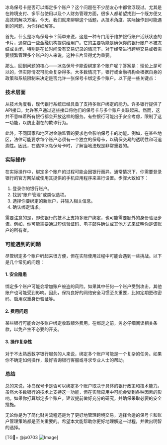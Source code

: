 冰岛保号卡是否可以绑定多个账户？这个问题在不少朋友心中都曾浮现过。尤其是在跨境支付、多平台使用以及个人财务管理方面，很多人都希望找到一个既方便又高效的解决方案。今天，我们就来聊聊这个话题，从技术角度、实际操作到可能遇到的问题，为你详细解答。

首先，什么是冰岛保号卡？简单来说，这是一种专门用于维护银行账户活跃状态的卡片，通常由一些金融机构提供给用户。它的主要功能是确保你的银行账户不被冻结或关闭，特别是在长时间没有交易记录的情况下。对于经常进行跨境交易或者需要频繁管理多个账户的人来说，这种卡片显得尤为重要。

那么，回到问题的核心——冰岛保号卡能否绑定多个账户呢？答案是：理论上是可以的，但实际情况可能会复杂得多。大多数情况下，银行或金融机构会根据自身的政策和系统限制来决定是否允许一张保号卡绑定多个账户。以下是一些关键点：

### 技术层面

从技术角度看，现代银行系统已经具备了支持多账户绑定的能力。许多银行提供了API接口，允许客户通过这些接口将他们的保号卡与多个账户关联起来。然而，这并不意味着所有银行都会开放这样的服务。有些银行可能出于安全考虑，限制了这一功能，以防止潜在的欺诈行为。

此外，不同国家和地区对金融监管的要求也会影响保号卡的功能。例如，在某些地区，法律可能要求每个账户必须有一个独立的保号卡，以确保交易的透明性和可追溯性。因此，在选择冰岛保号卡时，了解当地法规是非常重要的。

### 实际操作

在实际操作中，绑定多个账户的过程可能会因银行而异。通常情况下，你需要登录银行的官方网站或使用其提供的手机应用程序来进行设置。步骤大致如下：

1. 登录你的银行账户。
2. 找到“账户管理”或类似选项。
3. 选择你要绑定的新账户，并输入相关信息。
4. 确认绑定请求。

需要注意的是，即使银行的技术上支持多账户绑定，也可能需要额外的身份验证步骤。例如，你可能需要通过短信验证码、电子邮件确认或其他方式来证明你是该账户的所有者。

### 可能遇到的问题

尽管绑定多个账户听起来很方便，但在实际使用过程中可能会遇到一些挑战。以下是几个常见的问题：

#### 1. 安全隐患
绑定多个账户可能会增加账户被盗的风险。如果其中任何一个账户受到攻击，其他账户也可能受到影响。因此，保持良好的网络安全习惯至关重要，比如定期更改密码、启用双重身份验证等。

#### 2. 费用问题
某些银行可能会对多账户绑定收取额外费用。在绑定之前，务必仔细阅读相关条款，以免产生不必要的开支。

#### 3. 操作复杂性
对于不太熟悉数字银行服务的人来说，绑定多个账户可能是一个复杂的任务。如果你不确定如何操作，最好咨询银行客服或寻求专业人士的帮助。

### 总结

总的来说，冰岛保号卡是否可以绑定多个账户取决于具体的银行政策和技术能力。虽然大多数银行的技术上支持这一功能，但在实际应用中可能会受到各种因素的影响。如果你打算绑定多个账户，建议提前做好充分的研究，并确保采取必要的安全措施。

无论你是为了简化财务流程还是为了更好地管理跨境交易，选择合适的保号卡和账户管理策略都是至关重要的。希望本文能帮助你更好地理解这一过程，并做出明智的选择。

[TG💪+ @jx0703 ![Image](https://github.com/user-attachments/assets/dbca1d08-cadb-493c-b0ec-ad6f7a83f270)]